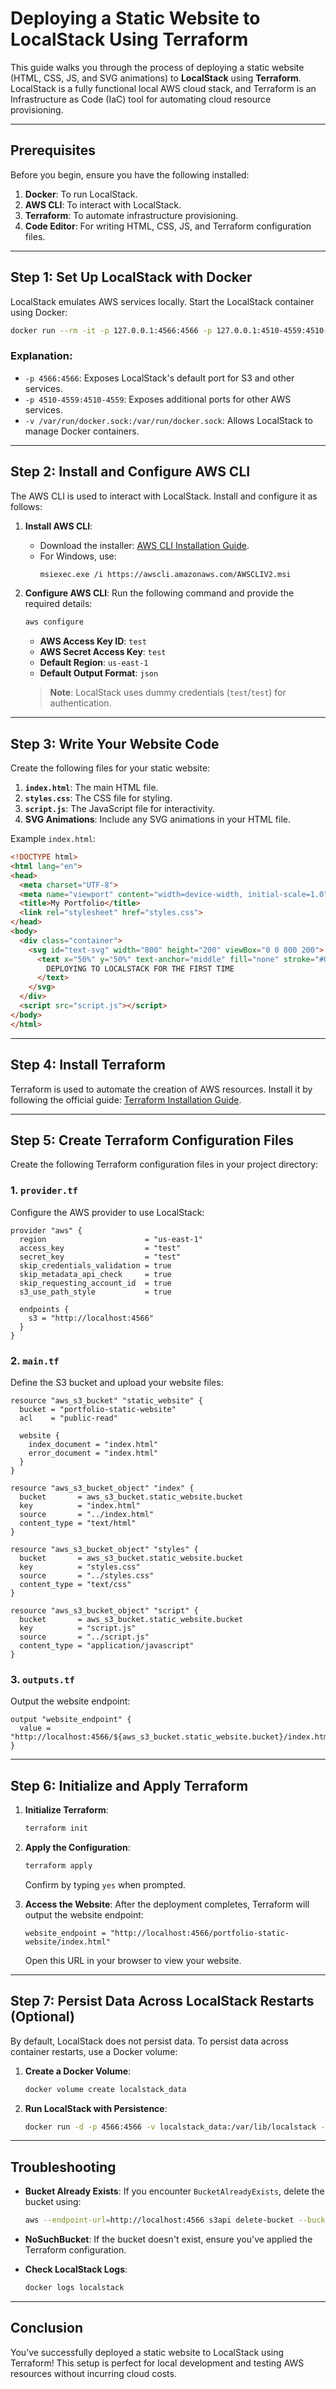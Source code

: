 # **Deploying a Static Website to LocalStack Using Terraform**

This guide walks you through the process of deploying a static website (HTML, CSS, JS, and SVG animations) to **LocalStack** using **Terraform**. LocalStack is a fully functional local AWS cloud stack, and Terraform is an Infrastructure as Code (IaC) tool for automating cloud resource provisioning.

---

## **Prerequisites**

Before you begin, ensure you have the following installed:

1. **Docker**: To run LocalStack.
2. **AWS CLI**: To interact with LocalStack.
3. **Terraform**: To automate infrastructure provisioning.
4. **Code Editor**: For writing HTML, CSS, JS, and Terraform configuration files.

---

## **Step 1: Set Up LocalStack with Docker**

LocalStack emulates AWS services locally. Start the LocalStack container using Docker:

```bash
docker run --rm -it -p 127.0.0.1:4566:4566 -p 127.0.0.1:4510-4559:4510-4559 -v /var/run/docker.sock:/var/run/docker.sock localstack/localstack
```

### **Explanation**:
- `-p 4566:4566`: Exposes LocalStack's default port for S3 and other services.
- `-p 4510-4559:4510-4559`: Exposes additional ports for other AWS services.
- `-v /var/run/docker.sock:/var/run/docker.sock`: Allows LocalStack to manage Docker containers.

---

## **Step 2: Install and Configure AWS CLI**

The AWS CLI is used to interact with LocalStack. Install and configure it as follows:

1. **Install AWS CLI**:
   - Download the installer: [AWS CLI Installation Guide](https://docs.aws.amazon.com/cli/latest/userguide/getting-started-install.html).
   - For Windows, use:
     ```bash
     msiexec.exe /i https://awscli.amazonaws.com/AWSCLIV2.msi
     ```

2. **Configure AWS CLI**:
   Run the following command and provide the required details:
   ```bash
   aws configure
   ```
   - **AWS Access Key ID**: `test`
   - **AWS Secret Access Key**: `test`
   - **Default Region**: `us-east-1`
   - **Default Output Format**: `json`

   > **Note**: LocalStack uses dummy credentials (`test`/`test`) for authentication.

---

## **Step 3: Write Your Website Code**

Create the following files for your static website:

1. **`index.html`**: The main HTML file.
2. **`styles.css`**: The CSS file for styling.
3. **`script.js`**: The JavaScript file for interactivity.
4. **SVG Animations**: Include any SVG animations in your HTML file.

Example `index.html`:
```html
<!DOCTYPE html>
<html lang="en">
<head>
  <meta charset="UTF-8">
  <meta name="viewport" content="width=device-width, initial-scale=1.0">
  <title>My Portfolio</title>
  <link rel="stylesheet" href="styles.css">
</head>
<body>
  <div class="container">
    <svg id="text-svg" width="800" height="200" viewBox="0 0 800 200">
      <text x="50%" y="50%" text-anchor="middle" fill="none" stroke="#000" stroke-width="2" font-size="50" font-family="Arial">
        DEPLOYING TO LOCALSTACK FOR THE FIRST TIME
      </text>
    </svg>
  </div>
  <script src="script.js"></script>
</body>
</html>
```

---

## **Step 4: Install Terraform**

Terraform is used to automate the creation of AWS resources. Install it by following the official guide: [Terraform Installation Guide](https://developer.hashicorp.com/terraform/install).

---

## **Step 5: Create Terraform Configuration Files**

Create the following Terraform configuration files in your project directory:

### **1. `provider.tf`**
Configure the AWS provider to use LocalStack:
```hcl
provider "aws" {
  region                      = "us-east-1"
  access_key                  = "test"
  secret_key                  = "test"
  skip_credentials_validation = true
  skip_metadata_api_check     = true
  skip_requesting_account_id  = true
  s3_use_path_style           = true

  endpoints {
    s3 = "http://localhost:4566"
  }
}
```

### **2. `main.tf`**
Define the S3 bucket and upload your website files:
```hcl
resource "aws_s3_bucket" "static_website" {
  bucket = "portfolio-static-website"
  acl    = "public-read"

  website {
    index_document = "index.html"
    error_document = "index.html"
  }
}

resource "aws_s3_bucket_object" "index" {
  bucket       = aws_s3_bucket.static_website.bucket
  key          = "index.html"
  source       = "../index.html"
  content_type = "text/html"
}

resource "aws_s3_bucket_object" "styles" {
  bucket       = aws_s3_bucket.static_website.bucket
  key          = "styles.css"
  source       = "../styles.css"
  content_type = "text/css"
}

resource "aws_s3_bucket_object" "script" {
  bucket       = aws_s3_bucket.static_website.bucket
  key          = "script.js"
  source       = "../script.js"
  content_type = "application/javascript"
}
```

### **3. `outputs.tf`**
Output the website endpoint:
```hcl
output "website_endpoint" {
  value = "http://localhost:4566/${aws_s3_bucket.static_website.bucket}/index.html"
}
```

---

## **Step 6: Initialize and Apply Terraform**

1. **Initialize Terraform**:
   ```bash
   terraform init
   ```

2. **Apply the Configuration**:
   ```bash
   terraform apply
   ```

   Confirm by typing `yes` when prompted.

3. **Access the Website**:
   After the deployment completes, Terraform will output the website endpoint:
   ```
   website_endpoint = "http://localhost:4566/portfolio-static-website/index.html"
   ```

   Open this URL in your browser to view your website.

---

## **Step 7: Persist Data Across LocalStack Restarts (Optional)**

By default, LocalStack does not persist data. To persist data across container restarts, use a Docker volume:

1. **Create a Docker Volume**:
   ```bash
   docker volume create localstack_data
   ```

2. **Run LocalStack with Persistence**:
   ```bash
   docker run -d -p 4566:4566 -v localstack_data:/var/lib/localstack --name localstack localstack/localstack:latest
   ```

---

## **Troubleshooting**

- **Bucket Already Exists**: If you encounter `BucketAlreadyExists`, delete the bucket using:
  ```bash
  aws --endpoint-url=http://localhost:4566 s3api delete-bucket --bucket portfolio-static-website
  ```

- **NoSuchBucket**: If the bucket doesn't exist, ensure you've applied the Terraform configuration.

- **Check LocalStack Logs**:
  ```bash
  docker logs localstack
  ```

---

## **Conclusion**

You’ve successfully deployed a static website to LocalStack using Terraform! This setup is perfect for local development and testing AWS resources without incurring cloud costs.

